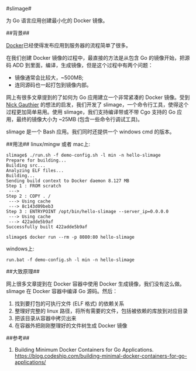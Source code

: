 #slimage#

为 Go 语言应用创建最小化的 Docker 镜像。

##背景##

[Docker](https://www.docker.com/)已经使得发布应用到服务器的流程简单了很多。

在我们创建 Docker 镜像的过程中，最直接的方法是从包含 Go 的镜像开始，把源码 ADD 到里面，编译，生成镜像，但是这个过程中有两个问题：
- 镜像通常会比较大，~500MB;
- 连同源码也一起打包到镜像内部。

网上有很多文章提到的了如何为 Go 应用建立一个非常紧凑的 Docker 镜像。受到 [Nick Gauthier](https://blog.codeship.com/author/nickgauthier/) 的想法的启发，我们开发了 slimage，一个命令行工具，使得这个过程更加简单易用。使用 slimage，我们支持编译带或不带 Cgo 支持的 Go 应用，最终的镜像大小为 ~25MB (包含一些命令行调试工具)。

slimage 是一个 Bash 应用。我们同时还提供一个 windows cmd 的版本。

##用法##
linux/mingw 或者 mac上:
```
slimage$ ./run.sh -f demo-config.sh -l min -n hello-slimage
Prepare for building...
Building src...
Analyzing ELF files...
Building...
Sending build context to Docker daemon 8.127 MB
Step 1 : FROM scratch
 ---> 
Step 2 : COPY . /
 ---> Using cache
 ---> 8c143d09beb3
Step 3 : ENTRYPOINT /opt/bin/hello-slimage --server_ip=0.0.0.0
 ---> Using cache
 ---> 422adde5b9af
Successfully built 422adde5b9af

slimage$ docker run --rm -p 8080:80 hello-slimage
```

windows上:
```
run.bat -f demo-config.sh -l min -n hello-slimage
```

##大致原理##

网上很多文章提到在 Docker 容器中使用 Docker 生成镜像，我们没有这么做。slimage 在 Docker 容器中编译 Go 源码。然后：

 1. 找到要打包的可执行文件 (ELF 格式) 的依赖关系
 2. 整理好完整的 linux 路径，将所有需要的文件，包括被依赖的库放到对应目录
 3. 把该目录从容器中拷贝出来
 4. 在容器外把刚刚整理好的文件树生成 Docker 镜像

##参考##

1. Building Minimum Docker Containers for Go Applications. https://blog.codeship.com/building-minimal-docker-containers-for-go-applications/
